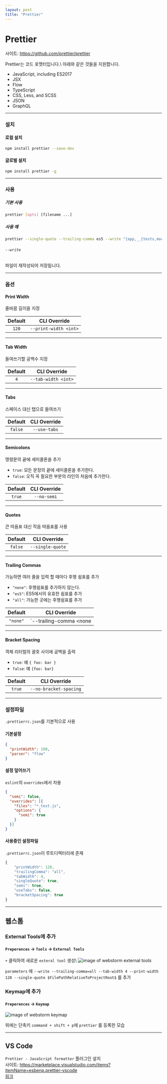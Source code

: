 ```yaml
---
layout: post
title: "Prettier"
---
```


# Prettier

사이트: https://github.com/prettier/prettier

Prettier는 코드 포맷터입니다.\\
아래와 같은 것들을 지원합니다.
* JavaScript, including ES2017
* JSX
* Flow
* TypeScript
* CSS, Less, and SCSS
* JSON
* GraphQL

* * *

### 설치

#### 로컬 설치

```sh
npm install prettier --save-dev
```

#### 글로벌 설치
```sh
npm install prettier -g
```

* * *

### 사용

##### 기본 사용

```sh
prettier [opts] [filename ...]
```

##### 사용 예

```sh
prettier --single-quote --trailing-comma es5 --write "{app,__{tests,mocks}__}/**/*.js"
```


###### `--write` 
파일이 재작성되어 저장됩니다.

* * *

### 옵션

#### Print Width

줄바꿈 길이을 지정

| Default | CLI Override |
|:-------:|:------------:|
|  `120`  | `--print-width <int>` |

* * *

#### Tab Width

들여쓰기할 공백수 지정

| Default | CLI Override |
|:-------:|:------------:|
|   `4`   | `--tab-width <int>` |

* * *

#### Tabs

스페이스 대신 탭으로 들여쓰기

| Default | CLI Override |
|:-------:|:------------:|
| `false` | `--use-tabs` |

* * *

#### Semicolons

명령문의 끝에 세미콜론을 추가

- `true`:  모든 문장의 끝에 세미콜론을 추가한다.
- `false`: 오직 꼭 필요한 부분의 라인의 처음에 추가한다.

| Default | CLI Override |
|:-------:|:------------:|
| `true`  | `--no-semi`  |

* * *

#### Quotes

큰 따옴표 대신 작음 따옴표를 사용

| Default | CLI Override |
|:-------:|:------------:|
| `false` | `--single-quote` |

* * *

#### Trailing Commas

가능하면 여러 줄을 입력 할 때마다 후행 쉼표를 추가

- `"none"`: 후행쉼표를 추가하지 않는다.
- `"es5"`: ES5에서의 유효한 쉼표를 추가
- `"all"`: 가능한 곳에는 후행쉼표를 추가

| Default | CLI Override |
|:-------:|:------------:|
| `"none"` | `--trailing-comma <none|es5|all>` |

* * *

#### Bracket Spacing

객체 리터럴의 괄호 사이에 공백을 출력

- `true`: 예 `{ foo: bar }`
- `false`: 예 `{foo: bar}`


| Default | CLI Override |
|:-------:|:------------:|
| `true` | `--no-bracket-spacing` |

* * *

### 설정파일

`.prettierrc.json`를 기본적으로 사용

#### 기본설정

```json
{
  "printWidth": 100,
  "parser": "flow"
}
```


#### 설정 덮어쓰기

`eslint`의 `overrides`에서 차용

```json
{
  "semi": false,
  "overrides": [{
    "files": "*.test.js",
    "options": {
      "semi": true
    }
  }]
}
```

#### 사용중인 설정파일
`.prettierrc.json`이 루트디렉터리에 존재
```js
{
    "printWidth": 120,
    "trailingComma": "all",
    "tabWidth": 4,
    "singleQuote": true,
    "semi": true,
    "useTabs": false,
    "bracketSpacing": true
}
```

* * *

## 웹스톰

### External Tools에 추가

#### `Preperences` -> `Tools` -> `External Tools`
`+` 클릭하여 새로운 `exteral tool` 생성\\
![image of webstorm external tools](https://cdn-images-1.medium.com/max/800/1*anZPX6XaHHBJQUC4Zz6aSA.png)

`parameters` 에 `--write --trailing-comma=all --tab-width 4 --print-width 120 --single-quote $FilePathRelativeToProjectRoot$` 를 추가


### Keymap에 추가

#### `Preperences` -> `Keymap`

![image of webstorm keymap](https://cdn-images-1.medium.com/max/800/1*rwhqT811uuR2X4ftQpWOPA.png)


위에는 단축키 `command + shift + p`에 `prettier` 를 등록한 모습

* * *

## VS Code

`Prettier - JavaScript formatter` 플러그인 설치  
사이트: https://marketplace.visualstudio.com/items?itemName=esbenp.prettier-vscode  
[링크](https://marketplace.visualstudio.com/items?itemName=esbenp.prettier-vscode)
